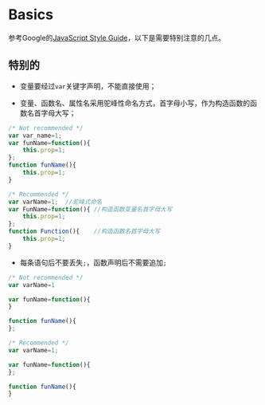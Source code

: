 # Basics
参考Google的[JavaScript Style Guide](http://google-styleguide.googlecode.com/svn/trunk/javascriptguide.xml)，以下是需要特别注意的几点。

## 特别的
- 变量要经过`var`关键字声明，不能直接使用；

- 变量、函数名、属性名采用驼峰性命名方式，首字母小写，作为构造函数的函数名首字母大写；

```javascript
/* Not recommended */
var var_name=1;
var funName=function(){
    this.prop=1;
};
function funName(){
    this.prop=1;
}

/* Recommended */
var varName=1;  //驼峰式命名
var FunName=function(){ //构造函数变量名首字母大写
    this.prop=1;
};
function Function(){    //构造函数名首字母大写
    this.prop=1;
}
```

- 每条语句后不要丢失`;`，函数声明后不需要追加`;`

```javascript
/* Not recommended */
var varName=1

var funName=function(){
}

function funName(){
};

/* Recommended */
var varName=1;

var funName=function(){
};

function funName(){
}
```


